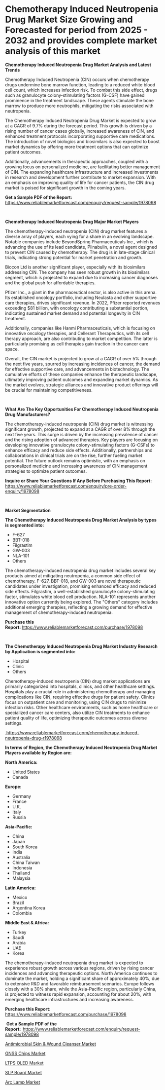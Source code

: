 <p><h1>Chemotherapy Induced Neutropenia Drug Market Size Growing and Forecasted for period from 2025 - 2032 and provides complete market analysis of this market</h1></p><p><strong>Chemotherapy Induced Neutropenia Drug Market Analysis and Latest Trends</strong></p>
<p><p>Chemotherapy Induced Neutropenia (CIN) occurs when chemotherapy drugs undermine bone marrow function, leading to a reduced white blood cell count, which increases infection risk. To combat this side effect, drugs such as granulocyte colony-stimulating factors (G-CSF) have gained prominence in the treatment landscape. These agents stimulate the bone marrow to produce more neutrophils, mitigating the risks associated with neutropenia.</p><p>The Chemotherapy Induced Neutropenia Drug Market is expected to grow at a CAGR of 9.7% during the forecast period. This growth is driven by a rising number of cancer cases globally, increased awareness of CIN, and enhanced treatment protocols incorporating supportive care medications. The introduction of novel biologics and biosimilars is also expected to boost market dynamics by offering more treatment options that can optimize patient outcomes.</p><p>Additionally, advancements in therapeutic approaches, coupled with a growing focus on personalized medicine, are facilitating better management of CIN. The expanding healthcare infrastructure and increased investments in research and development further contribute to market expansion. With an emphasis on improving quality of life for cancer patients, the CIN drug market is poised for significant growth in the coming years.</p></p>
<p><strong>Get a Sample PDF of the Report:&nbsp;</strong> <a href="https://www.reliablemarketforecast.com/enquiry/request-sample/1978098?utm_campaign=2750&utm_medium=2&utm_source=Github&utm_content=ia&utm_term=09032025&utm_id=chemotherapy-induced-neutropenia-drug">https://www.reliablemarketforecast.com/enquiry/request-sample/1978098</a></p>
<p>&nbsp;</p>
<p><strong>Chemotherapy Induced Neutropenia Drug Major Market Players</strong></p>
<p><p>The chemotherapy-induced neutropenia (CIN) drug market features a diverse array of players, each vying for a share in an evolving landscape. Notable companies include BeyondSpring Pharmaceuticals Inc., which is advancing the use of its lead candidate, Plinabulin, a novel agent designed to prevent CIN caused by chemotherapy. The drug is in late-stage clinical trials, indicating strong potential for market penetration and growth.</p><p>Biocon Ltd is another significant player, especially with its biosimilars addressing CIN. The company has seen robust growth in its biosimilars segment, which is projected to expand due to increasing cancer diagnoses and the global push for affordable therapies.</p><p>Pfizer Inc., a giant in the pharmaceutical sector, is also active in this arena. Its established oncology portfolio, including Neulasta and other supportive care therapies, drives significant revenue. In 2022, Pfizer reported revenues exceeding $81 billion, with oncology contributing a substantial portion, indicating sustained market demand and potential longevity in CIN treatment.</p><p>Additionally, companies like Hanmi Pharmaceuticals, which is focusing on innovative oncology therapies, and Cellerant Therapeutics, with its cell therapy approach, are also contributing to market competition. The latter is particularly promising as cell therapies gain traction in the cancer care space.</p><p>Overall, the CIN market is projected to grow at a CAGR of over 5% through the next five years, spurred by increasing incidences of cancer, the demand for effective supportive care, and advancements in biotechnology. The cumulative efforts of these companies enhance the therapeutic landscape, ultimately improving patient outcomes and expanding market dynamics. As the market evolves, strategic alliances and innovative product offerings will be crucial for maintaining competitiveness.</p></p>
<p>&nbsp;</p>
<p><strong>What Are The Key Opportunities For Chemotherapy Induced Neutropenia Drug Manufacturers?</strong></p>
<p><p>The chemotherapy-induced neutropenia (CIN) drug market is witnessing significant growth, projected to expand at a CAGR of over 8% through the next five years. This surge is driven by the increasing prevalence of cancer and the rising adoption of advanced therapies. Key players are focusing on developing innovative granulocyte colony-stimulating factors (G-CSFs) to enhance efficacy and reduce side effects. Additionally, partnerships and collaborations in clinical trials are on the rise, further fueling market potential. The future outlook remains optimistic, with an emphasis on personalized medicine and increasing awareness of CIN management strategies to optimize patient outcomes.</p></p>
<p><strong>Inquire or Share Your Questions If Any Before Purchasing This Report:</strong> <a href="https://www.reliablemarketforecast.com/enquiry/pre-order-enquiry/1978098?utm_campaign=2750&utm_medium=2&utm_source=Github&utm_content=ia&utm_term=09032025&utm_id=chemotherapy-induced-neutropenia-drug">https://www.reliablemarketforecast.com/enquiry/pre-order-enquiry/1978098</a></p>
<p>&nbsp;</p>
<p><strong>Market Segmentation</strong></p>
<p><strong>The Chemotherapy Induced Neutropenia Drug Market Analysis by types is segmented into:</strong></p>
<p><ul><li>F-627</li><li>BBT-018</li><li>Filgrastim</li><li>GW-003</li><li>NLA-101</li><li>Others</li></ul></p>
<p><p>The chemotherapy-induced neutropenia drug market includes several key products aimed at mitigating neutropenia, a common side effect of chemotherapy. F-627, BBT-018, and GW-003 are novel therapeutic candidates under investigation, promising enhanced efficacy and reduced side effects. Filgrastim, a well-established granulocyte colony-stimulating factor, stimulates white blood cell production. NLA-101 represents another innovative option currently being explored. The "Others" category includes additional emerging therapies, reflecting a growing demand for effective management of chemotherapy-induced neutropenia.</p></p>
<p><strong>Purchase this Report:&nbsp;</strong><a href="https://www.reliablemarketforecast.com/purchase/1978098?utm_campaign=2750&utm_medium=2&utm_source=Github&utm_content=ia&utm_term=09032025&utm_id=chemotherapy-induced-neutropenia-drug">https://www.reliablemarketforecast.com/purchase/1978098</a></p>
<p>&nbsp;</p>
<p><strong>The Chemotherapy Induced Neutropenia Drug Market Industry Research by Application is segmented into:</strong></p>
<p><ul><li>Hospital</li><li>Clinic</li><li>Others</li></ul></p>
<p><p>Chemotherapy-induced neutropenia (CIN) drug market applications are primarily categorized into hospitals, clinics, and other healthcare settings. Hospitals play a crucial role in administering chemotherapy and managing complications like CIN, requiring effective drugs for patient safety. Clinics focus on outpatient care and monitoring, using CIN drugs to minimize infection risks. Other healthcare environments, such as home healthcare or specialized cancer care centers, also utilize CIN treatments to enhance patient quality of life, optimizing therapeutic outcomes across diverse settings.</p></p>
<p><a href="https://www.reliablemarketforecast.com/chemotherapy-induced-neutropenia-drug-r1978098?utm_campaign=2750&utm_medium=2&utm_source=Github&utm_content=ia&utm_term=09032025&utm_id=chemotherapy-induced-neutropenia-drug">&nbsp;https://www.reliablemarketforecast.com/chemotherapy-induced-neutropenia-drug-r1978098</a></p>
<p><strong>In terms of Region, the Chemotherapy Induced Neutropenia Drug Market Players available by Region are:</strong></p>
<p>
    <p> <strong> North America: </strong>
        <ul>
            <li>United States</li>
            <li>Canada</li>
        </ul>
        </p> 
    <p> <strong> Europe: </strong>
        <ul>
            <li>Germany</li>
            <li>France</li>
            <li>U.K.</li>
            <li>Italy</li>
            <li>Russia</li>
        </ul>
        </p> 
    <p> <strong> Asia-Pacific: </strong>
        <ul>
            <li>China</li>
            <li>Japan</li>
            <li>South Korea</li>
            <li>India</li>
            <li>Australia</li>
            <li>China Taiwan</li>
            <li>Indonesia</li>
            <li>Thailand</li>
            <li>Malaysia</li>
        </ul>
        </p> 
    <p> <strong> Latin America: </strong>
        <ul>
            <li>Mexico</li>
            <li>Brazil</li>
            <li>Argentina Korea</li>
            <li>Colombia</li>
        </ul>
        </p> 
    <p> <strong> Middle East & Africa: </strong>
        <ul>
            <li>Turkey</li>
            <li>Saudi</li>
            <li>Arabia</li>
            <li>UAE</li>
            <li>Korea</li>
        </ul>
    </p>
    </p>
<p><p>The chemotherapy-induced neutropenia drug market is expected to experience robust growth across various regions, driven by rising cancer incidences and advancing therapeutic options. North America continues to dominate the market, holding a significant share of approximately 40%, due to extensive R&D and favorable reimbursement scenarios. Europe follows closely with a 30% share, while the Asia-Pacific region, particularly China, is projected to witness rapid expansion, accounting for about 20%, with emerging healthcare infrastructures and increasing awareness.</p></p>
<p><strong>Purchase this Report: </strong><a href="https://www.reliablemarketforecast.com/purchase/1978098?utm_campaign=2750&utm_medium=2&utm_source=Github&utm_content=ia&utm_term=09032025&utm_id=chemotherapy-induced-neutropenia-drug">https://www.reliablemarketforecast.com/purchase/1978098</a></p>
<p>&nbsp;<strong>Get a Sample PDF of the Report:&nbsp;&nbsp;</strong><a href="https://www.reliablemarketforecast.com/enquiry/request-sample/1978098?utm_campaign=2750&utm_medium=2&utm_source=Github&utm_content=ia&utm_term=09032025&utm_id=chemotherapy-induced-neutropenia-drug">https://www.reliablemarketforecast.com/enquiry/request-sample/1978098</a></p>
<p><strong></strong></p>
<p><p><a href="https://github.com/mayabungard8092/Market-Research-Report-List-1/blob/main/antimicrobial-skin-wound-cleanser-market.md?utm_campaign=2750&utm_medium=2&utm_source=Github&utm_content=ia&utm_term=09032025&utm_id=chemotherapy-induced-neutropenia-drug">Antimicrobial Skin & Wound Cleanser Market</a></p><p><a href="https://www.linkedin.com/pulse/comprehensive-growth-insights-gnss-chips-market-expected-3xioc?utm_campaign=2750&utm_medium=2&utm_source=Github&utm_content=ia&utm_term=09032025&utm_id=chemotherapy-induced-neutropenia-drug">GNSS Chips Market</a></p><p><a href="https://www.linkedin.com/pulse/ltps-oled-market-size-forecast-analysis-114-cagr-from-2025-9ltke?utm_campaign=2750&utm_medium=2&utm_source=Github&utm_content=ia&utm_term=09032025&utm_id=chemotherapy-induced-neutropenia-drug">LTPS OLED Market</a></p><p><a href="https://www.linkedin.com/pulse/revenue-insights-slp-board-market-9-cagr-from-2025-2032-x1gze?utm_campaign=2750&utm_medium=2&utm_source=Github&utm_content=ia&utm_term=09032025&utm_id=chemotherapy-induced-neutropenia-drug">SLP Board Market</a></p><p><a href="https://www.linkedin.com/pulse/arc-lamp-market-size-share-analysis-for2025-2032-its-anticipated-1cjle?utm_campaign=2750&utm_medium=2&utm_source=Github&utm_content=ia&utm_term=09032025&utm_id=chemotherapy-induced-neutropenia-drug">Arc Lamp Market</a></p></p>